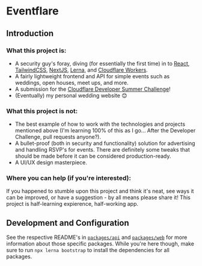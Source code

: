 # Eventflare

## Introduction

### What this project is:

- A security guy's foray, diving (for essentially the first time) in to [React](https://reactjs.org/), [TailwindCSS](https://tailwindcss.com/), [NextJS](https://nextjs.org/), [Lerna](https://lerna.js.org/), and [Cloudflare Workers](https://workers.cloudflare.com/).
- A fairly lightweight frontend and API for simple events such as weddings, open houses, meet ups, and more.
- A submission for the [Cloudflare Developer Summer Challenge](https://challenge.developers.cloudflare.com/)!
- (Eventually) my personal wedding website 😊

### What this project is not:

- The best example of how to work with the technologies and projects mentioned above (I'm learning 100% of this as I go... After the Developer Challenge, pull requests anyone?).
- A bullet-proof (both in security and functionality) solution for advertising and handling RSVP's for events. There are definitely some tweaks that should be made before it can be considered production-ready.
- A UI/UX design masterpiece.

### Where you can help (if you're interested):

If you happened to stumble upon this project and think it's neat, see ways it can be improved, or have a suggestion - by all means please share it! This project is half-learning expierence, half-working app.

## Development and Configuration

See the respective README's in [`packages/api`](https://github.com/CS-5/eventflare/tree/main/packages/api) and [`packages/web`](https://github.com/CS-5/eventflare/tree/main/packages/web) for more information about those specific packages. While you're here though, make sure to run `npx lerna bootstrap` to install the dependencies for all packages.

